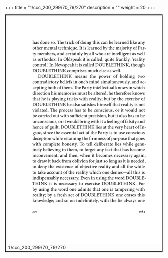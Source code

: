 +++
title = "1/ccc_200_299/70_79/270"
description = ""
weight = 20
+++

<table style="border:2px solid black;max-width:800px;max-height:800px;" 
><tr><td><img class="center-fit-jpg"
src="/jpg_/out_jpg_1984__270.jpg"  >1/ccc_200_299/70_79/270</img></td></tr></table>